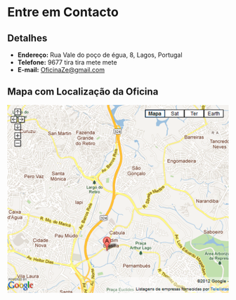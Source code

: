 # Entre em Contacto

## Detalhes

- **Endereço:**  Rua Vale do poço de égua, 8, Lagos, Portugal
- **Telefone:** 9677 tira tira mete mete
- **E-mail:** OficinaZe@gmail.com

## Mapa com Localização da Oficina

![Mapa Oficina](/img/MAPA.png)






